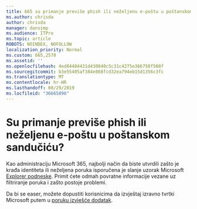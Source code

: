 ```yaml
---
title: 665 su primanje previše phish ili neželjenu e-poštu u poštanskom sandučiću?
ms.author: chrisda
author: chrisda
manager: dansimp
ms.audience: ITPro
ms.topic: article
ROBOTS: NOINDEX, NOFOLLOW
localization_priority: Normal
ms.custom: 665,2578
ms.assetid: ''
ms.openlocfilehash: 4ed84484431d430840c5c31c4275e366758f508f
ms.sourcegitcommit: b3e55405af384e868fcd32ea794eb15d1356c3fc
ms.translationtype: MT
ms.contentlocale: hr-HR
ms.lasthandoff: 08/29/2019
ms.locfileid: "36665896"
---
```

# <a name="are-you-receiving-too-much-phish-or-spam-in-your-mailbox"></a>Su primanje previše phish ili neželjenu e-poštu u poštanskom sandučiću?

Kao administraciju Microsoft 365, najbolji način da biste utvrdili zašto je krađa identiteta ili neželjena poruka isporučena je slanje uzorak Microsoft [Explorer podneske](https://protection.office.com/reportsubmission). Primit ćete odmah povratne informacije vezane uz filtriranje poruka i zašto postoje problemi.

Da bi se easer, možete dopustiti korisnicima da izvještaj izravno tvrtki Microsoft putem u [poruku izvješće dodatak](https://appsource.microsoft.com/product/office/WA104381180?src=office&tab=Overview).
